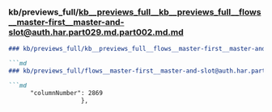 ### kb/previews_full/kb__previews_full__kb__previews_full__flows__master-first__master-and-slot@auth.har.part029.md.part002.md.md

```md
### kb/previews_full/kb__previews_full__flows__master-first__master-and-slot@auth.har.part029.md.part002.md

```md
### kb/previews_full/flows__master-first__master-and-slot@auth.har.part029.md (part 002)

```md
      "columnNumber": 2869
                    },
                  
```

```

```

```
